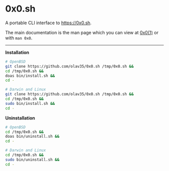 # 0x0.sh
A portable CLI interface to https://0x0.sh.

The main documentation is the man page which you can view at [0x0(1)](https://github.com/olav35/0x0.sh/raw/master/doc/0x0.1.pdf) or with `man 0x0`.

---

**Installation**
```sh
# OpenBSD
git clone https://github.com/olav35/0x0.sh /tmp/0x0.sh &&
cd /tmp/0x0.sh &&
doas bin/install.sh &&
cd -
```
```sh
# Darwin and Linux
git clone https://github.com/olav35/0x0.sh /tmp/0x0.sh &&
cd /tmp/0x0.sh &&
sudo bin/install.sh &&
cd -
```

**Uninstallation**
```sh
# OpenBSD
cd /tmp/0x0.sh &&
doas bin/uninstall.sh &&
cd -
```
```sh
# Darwin and Linux
cd /tmp/0x0.sh &&
sudo bin/uninstall.sh &&
cd -
```
